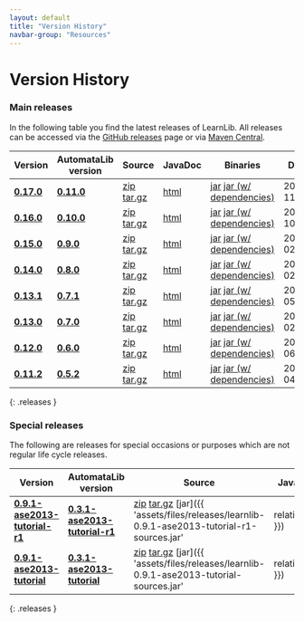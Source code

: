 ```yaml
---
layout: default
title: "Version History"
navbar-group: "Resources"
---
```


# Version History

### Main releases

In the following table you find the latest releases of LearnLib.
All releases can be accessed via the [GitHub releases](https://github.com/LearnLib/learnlib/releases) page or
via [Maven Central](http://search.maven.org/#search%7Cgav%7C1%7Cg%3A%22de.learnlib.distribution%22%20AND%20a%3A%22learnlib-distribution%22).

| **Version**                                                                     | AutomataLib version                                                                   | Source                                                                                                                                                | JavaDoc                                                               | Binaries                                                                                                                                                                                                                                                                                                                               | Date       |
|---------------------------------------------------------------------------------|---------------------------------------------------------------------------------------|-------------------------------------------------------------------------------------------------------------------------------------------------------|-----------------------------------------------------------------------|----------------------------------------------------------------------------------------------------------------------------------------------------------------------------------------------------------------------------------------------------------------------------------------------------------------------------------------|------------|
| **[0.17.0](https://github.com/LearnLib/learnlib/releases/tag/learnlib-0.17.0)** | **[0.11.0](https://github.com/LearnLib/automatalib/releases/tag/automatalib-0.11.0)** | [zip](https://github.com/LearnLib/learnlib/archive/learnlib-0.17.0.zip) [tar.gz](https://github.com/LearnLib/learnlib/archive/learnlib-0.17.0.tar.gz) | [html](http://learnlib.github.io/learnlib/maven-site/0.17.0/apidocs/) | [jar](http://search.maven.org/remotecontent?filepath=de/learnlib/distribution/learnlib-distribution/0.17.0/learnlib-distribution-0.16.0-bundle.jar) [jar (w/ dependencies)](http://search.maven.org/remotecontent?filepath=de/learnlib/distribution/learnlib-distribution/0.17.0/learnlib-distribution-0.16.0-dependencies-bundle.jar) | 2023-11-15 |
| **[0.16.0](https://github.com/LearnLib/learnlib/releases/tag/learnlib-0.16.0)** | **[0.10.0](https://github.com/LearnLib/automatalib/releases/tag/automatalib-0.10.0)** | [zip](https://github.com/LearnLib/learnlib/archive/learnlib-0.16.0.zip) [tar.gz](https://github.com/LearnLib/learnlib/archive/learnlib-0.16.0.tar.gz) | [html](http://learnlib.github.io/learnlib/maven-site/0.16.0/apidocs/) | [jar](http://search.maven.org/remotecontent?filepath=de/learnlib/distribution/learnlib-distribution/0.16.0/learnlib-distribution-0.16.0-bundle.jar) [jar (w/ dependencies)](http://search.maven.org/remotecontent?filepath=de/learnlib/distribution/learnlib-distribution/0.16.0/learnlib-distribution-0.16.0-dependencies-bundle.jar) | 2020-10-12 |
| **[0.15.0](https://github.com/LearnLib/learnlib/releases/tag/learnlib-0.15.0)** | **[0.9.0](https://github.com/LearnLib/automatalib/releases/tag/automatalib-0.9.0)**   | [zip](https://github.com/LearnLib/learnlib/archive/learnlib-0.15.0.zip) [tar.gz](https://github.com/LearnLib/learnlib/archive/learnlib-0.15.0.tar.gz) | [html](http://learnlib.github.io/learnlib/maven-site/0.15.0/apidocs/) | [jar](http://search.maven.org/remotecontent?filepath=de/learnlib/distribution/learnlib-distribution/0.15.0/learnlib-distribution-0.15.0-bundle.jar) [jar (w/ dependencies)](http://search.maven.org/remotecontent?filepath=de/learnlib/distribution/learnlib-distribution/0.15.0/learnlib-distribution-0.15.0-dependencies-bundle.jar) | 2020-02-06 |
| **[0.14.0](https://github.com/LearnLib/learnlib/releases/tag/learnlib-0.14.0)** | **[0.8.0](https://github.com/LearnLib/automatalib/releases/tag/automatalib-0.8.0)**   | [zip](https://github.com/LearnLib/learnlib/archive/learnlib-0.14.0.zip) [tar.gz](https://github.com/LearnLib/learnlib/archive/learnlib-0.14.0.tar.gz) | [html](http://learnlib.github.io/learnlib/maven-site/0.14.0/apidocs/) | [jar](http://search.maven.org/remotecontent?filepath=de/learnlib/distribution/learnlib-distribution/0.14.0/learnlib-distribution-0.14.0-bundle.jar) [jar (w/ dependencies)](http://search.maven.org/remotecontent?filepath=de/learnlib/distribution/learnlib-distribution/0.14.0/learnlib-distribution-0.14.0-dependencies-bundle.jar) | 2019-02-18 |
| **[0.13.1](https://github.com/LearnLib/learnlib/releases/tag/learnlib-0.13.1)** | **[0.7.1](https://github.com/LearnLib/automatalib/releases/tag/automatalib-0.7.1)**   | [zip](https://github.com/LearnLib/learnlib/archive/learnlib-0.13.1.zip) [tar.gz](https://github.com/LearnLib/learnlib/archive/learnlib-0.13.1.tar.gz) | [html](http://learnlib.github.io/learnlib/maven-site/0.13.1/apidocs/) | [jar](http://search.maven.org/remotecontent?filepath=de/learnlib/distribution/learnlib-distribution/0.13.1/learnlib-distribution-0.13.1-bundle.jar) [jar (w/ dependencies)](http://search.maven.org/remotecontent?filepath=de/learnlib/distribution/learnlib-distribution/0.13.1/learnlib-distribution-0.13.1-dependencies-bundle.jar) | 2018-05-11 |
| **[0.13.0](https://github.com/LearnLib/learnlib/releases/tag/learnlib-0.13.0)** | **[0.7.0](https://github.com/LearnLib/automatalib/releases/tag/automatalib-0.7.0)**   | [zip](https://github.com/LearnLib/learnlib/archive/learnlib-0.13.0.zip) [tar.gz](https://github.com/LearnLib/learnlib/archive/learnlib-0.13.0.tar.gz) | [html](http://learnlib.github.io/learnlib/maven-site/0.13.0/apidocs/) | [jar](http://search.maven.org/remotecontent?filepath=de/learnlib/distribution/learnlib-distribution/0.13.0/learnlib-distribution-0.13.0-bundle.jar) [jar (w/ dependencies)](http://search.maven.org/remotecontent?filepath=de/learnlib/distribution/learnlib-distribution/0.13.0/learnlib-distribution-0.13.0-dependencies-bundle.jar) | 2018-02-08 |
| **[0.12.0](https://github.com/LearnLib/learnlib/releases/tag/learnlib-0.12.0)** | **[0.6.0](https://github.com/LearnLib/automatalib/releases/tag/automatalib-0.6.0)**   | [zip](https://github.com/LearnLib/learnlib/archive/learnlib-0.12.0.zip) [tar.gz](https://github.com/LearnLib/learnlib/archive/learnlib-0.12.0.tar.gz) | [html](http://learnlib.github.io/learnlib/maven-site/0.12.0/apidocs/) | [jar](http://search.maven.org/remotecontent?filepath=de/learnlib/distribution/learnlib-distribution/0.12.0/learnlib-distribution-0.12.0-bundle.jar) [jar (w/ dependencies)](http://search.maven.org/remotecontent?filepath=de/learnlib/distribution/learnlib-distribution/0.12.0/learnlib-distribution-0.12.0-dependencies-bundle.jar) | 2015-06-04 |
| **[0.11.2](https://github.com/LearnLib/learnlib/releases/tag/learnlib-0.11.2)** | **[0.5.2](https://github.com/LearnLib/automatalib/releases/tag/automatalib-0.5.2)**   | [zip](https://github.com/LearnLib/learnlib/archive/learnlib-0.11.2.zip) [tar.gz](https://github.com/LearnLib/learnlib/archive/learnlib-0.11.2.tar.gz) | [html](http://learnlib.github.io/learnlib/maven-site/0.11.2/apidocs/) | [jar](http://search.maven.org/remotecontent?filepath=de/learnlib/distribution/learnlib-distribution/0.11.2/learnlib-distribution-0.11.2-bundle.jar) [jar (w/ dependencies)](http://search.maven.org/remotecontent?filepath=de/learnlib/distribution/learnlib-distribution/0.11.2/learnlib-distribution-0.11.2-dependencies-bundle.jar) | 2015-04-26 |
{: .releases }

### Special releases

The following are releases for special occasions or purposes which are not regular life cycle releases.

[//]: @formatter:off

| **Version**                                                                                                           | AutomataLib version                                                                                                         | Source                                                                                                                                                                                                                                                                                         | JavaDoc                                                                                                                                                                                     | Binaries                                                                                                                                                                                                                                                                                                                                                          | Date       | Notes                                                                                             |
|-----------------------------------------------------------------------------------------------------------------------|-----------------------------------------------------------------------------------------------------------------------------|------------------------------------------------------------------------------------------------------------------------------------------------------------------------------------------------------------------------------------------------------------------------------------------------|---------------------------------------------------------------------------------------------------------------------------------------------------------------------------------------------|-------------------------------------------------------------------------------------------------------------------------------------------------------------------------------------------------------------------------------------------------------------------------------------------------------------------------------------------------------------------|------------|---------------------------------------------------------------------------------------------------|
| **[0.9.1-ase2013-tutorial-r1](https://github.com/LearnLib/learnlib/releases/tag/learnlib-0.9.1-ase2013-tutorial-r1)** | **[0.3.1-ase2013-tutorial-r1](https://github.com/LearnLib/automatalib/releases/tag/automatalib-0.3.1-ase2013-tutorial-r1)** | [zip](https://github.com/LearnLib/learnlib/archive/learnlib-0.9.1-ase2013-tutorial-r1.zip) [tar.gz](https://github.com/LearnLib/learnlib/archive/learnlib-0.9.1-ase2013-tutorial-r1.tar.gz) [jar]({{ 'assets/files/releases/learnlib-0.9.1-ase2013-tutorial-r1-sources.jar' | relative_url }}) | [html](http://learnlib.github.io/learnlib/maven-site/0.9.1-ase2013-tutorial-r1/apidocs/) [jar]({{ 'assets/files/releases/learnlib-0.9.1-ase2013-tutorial-r1-javadoc.jar' | relative_url }}) | [jar]({{ 'assets/files/releases/learnlib-0.9.1-ase2013-tutorial-r1-bundle.jar' | relative_url }}) [jar (w/ AutomataLib)]({{ 'assets/files/releases/learnlib-0.9.1-ase2013-tutorial-r1-automatalib-bundle.jar' | relative_url }}) [jar (w/ dependencies)]({{ 'assets/files/releases/learnlib-0.9.1-ase2013-tutorial-r1-dependencies-bundle.jar' | relative_url }}) | 2013-12-13 | Bugfix release based on the version for the [LearnLib Tutorial @ ASE 2013]({% link ase2013.md %}) |
| **[0.9.1-ase2013-tutorial](https://github.com/LearnLib/learnlib/releases/tag/learnlib-0.9.1-ase2013-tutorial)**       | **[0.3.1-ase2013-tutorial](https://github.com/LearnLib/automatalib/releases/tag/automatalib-0.3.1-ase2013-tutorial)**       | [zip](https://github.com/LearnLib/learnlib/archive/learnlib-0.9.1-ase2013-tutorial.zip) [tar.gz](https://github.com/LearnLib/learnlib/archive/learnlib-0.9.1-ase2013-tutorial.tar.gz) [jar]({{ 'assets/files/releases/learnlib-0.9.1-ase2013-tutorial-sources.jar' | relative_url }})          | [html](http://learnlib.github.io/learnlib/maven-site/0.9.1-ase2013-tutorial/apidocs/) [jar]({{ 'assets/files/releases/learnlib-0.9.1-ase2013-tutorial-javadoc.jar'       | relative_url }}) | [jar]({{ 'assets/files/releases/learnlib-0.9.1-ase2013-tutorial-bundle.jar' | relative_url }}) [jar (w/ AutomataLib)]({{ 'assets/files/releases/learnlib-0.9.1-ase2013-tutorial-automatalib-bundle.jar' | relative_url }}) [jar (w/ dependencies)]({{ 'assets/files/releases/learnlib-0.9.1-ase2013-tutorial-dependencies-bundle.jar' | relative_url }})          | 2013-11-06 | Special release for the [LearnLib Tutorial @ ASE 2013]({% link ase2013.md %})                     |
{: .releases }

[//]: @formatter:on